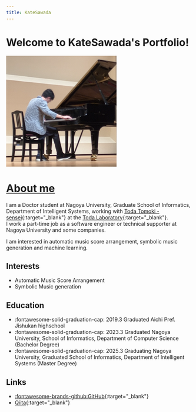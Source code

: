 ```yaml
---
title: KateSawada
---
```


# Welcome to KateSawada's Portfolio!

<img src="/images/profile.png" width="300px">

# [About me](about.md)

I am a Doctor student at Nagoya University, Graduate School of Informatics, Department of Intelligent Systems, working with [Toda Tomoki - sensei](https://sites.google.com/site/tomokitoda/){:target="_blank"} at the [Toda Laboratory](https://www.toda.is.i.nagoya-u.ac.jp){:target="_blank"}.  
I work a part-time job as a software engineer or technical supporter at Nagoya University and some companies.

I am interested in automatic music score arrangement, symbolic music generation and machine learning.



## Interests


- Automatic Music Score Arrangement
- Symbolic Music generation

## Education
- :fontawesome-solid-graduation-cap: 2019.3 Graduated Aichi Pref. Jishukan highschool
- :fontawesome-solid-graduation-cap: 2023.3 Graduated Nagoya University, School of Informatics, Department of Computer Science (Bachelor Degree)
- :fontawesome-solid-graduation-cap: 2025.3 Graduating Nagoya University, Graduated School of Informatics, Department of Intelligent Systems (Master Degree)

## Links
- [:fontawesome-brands-github:GitHub](https://github.com/KateSawada){:target="_blank"}
- [Qiita](https://qiita.com/KateSawada){:target="_blank"}
